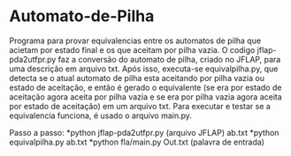 # Automato-de-Pilha
Programa para provar equivalencias entre os automatos de pilha que acietam por estado final e os que aceitam por pilha vazia. 
O codigo jflap-pda2utfpr.py faz a conversão do automato de pilha, criado no JFLAP, para uma descrição em arquivo txt. Após isso, executa-se equivalpilha.py, que detecta se o atual automato de pilha esta aceitando por pilha vazia ou estado de aceitação, e então é gerado o equivalente (se era por estado de aceitação agora aceita por pilha vazia e se era por pilha vazia agora aceita por estado de aceitação) em um arquivo txt. Para executar e testar se a equivalencia funciona, é usado o arquivo main.py.

Passo a passo:
*python jflap-pda2utfpr.py (arquivo JFLAP) ab.txt 
*python equivalpilha.py ab.txt 
*python fla/main.py Out.txt (palavra de entrada)

